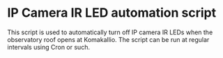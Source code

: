 IP Camera IR LED automation script
==================================

This script is used to automatically turn off IP camera IR LEDs when the
observatory roof opens at Komakallio. The script can be run at regular
intervals using Cron or such.
